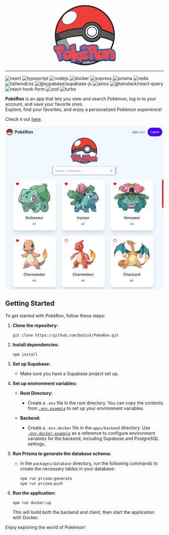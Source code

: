 <p align="center">
  <img src="./apps/client/public/pokeron.png" width="200" alt="logo"/>
</p>

---

![react](https://img.shields.io/badge/-react-darkslategray?style=for-the-badge&logo=react&color=1c1c1c&logoColor=61DAFB)
![typescript](https://img.shields.io/badge/-typescript-darkslategray?style=for-the-badge&logo=typescript&color=1c1c1c&logoColor=3178C6)
![nodejs](https://img.shields.io/badge/-node.js-darkslategray?style=for-the-badge&logo=node.js&color=1c1c1c&logoColor=8CC84B)
![docker](https://img.shields.io/badge/-docker-darkslategray?style=for-the-badge&logo=docker&color=1c1c1c&logoColor=2496ED)
![express](https://img.shields.io/badge/-express-darkslategray?style=for-the-badge&logo=express&color=1c1c1c&logoColor=000000)
![prisma](https://img.shields.io/badge/-prisma-darkslategray?style=for-the-badge&logo=prisma&color=1c1c1c&logoColor=2D3748)
![redis](https://img.shields.io/badge/-redis-darkslategray?style=for-the-badge&logo=redis&color=1c1c1c&logoColor=DC382D)
![tailwindcss](https://img.shields.io/badge/-tailwindcss-darkslategray?style=for-the-badge&logo=tailwindcss&color=1c1c1c&logoColor=38B2AC)
![@supabase/supabase-js](https://img.shields.io/badge/-@supabase/supabase--js-darkslategray?style=for-the-badge&logo=supabase&color=1c1c1c&logoColor=3F5D7D)
![axios](https://img.shields.io/badge/-axios-darkslategray?style=for-the-badge&logo=axios&color=1c1c1c&logoColor=5A29E3)
![@tanstack/react-query](https://img.shields.io/badge/-@tanstack/react--query-darkslategray?style=for-the-badge&logo=react-query&color=1c1c1c&logoColor=FF8C00)
![react-hook-form](https://img.shields.io/badge/-react--hook--form-darkslategray?style=for-the-badge&logo=react&color=1c1c1c&logoColor=00BFFF)
![zod](https://img.shields.io/badge/-zod-darkslategray?style=for-the-badge&logo=zod&color=1c1c1c&logoColor=E34F26)
![turbo](https://img.shields.io/badge/-turbo-darkslategray?style=for-the-badge&logo=turbo&color=1c1c1c&logoColor=8B5CF6)

**PokéRon** is an app that lets you view and search Pokémon, log in to your account, and save your favorite ones.  
Explore, find your favorites, and enjoy a personalized Pokémon experience!

Check it out [here](https://pokeron.ronzano.com/).

![PokéRon Screenshot](/apps/client/public/screenshot.png)

## Getting Started

To get started with PokéRon, follow these steps:

1. **Clone the repository:**
   ```
   git clone https://github.com/ba2sik/PokeRon.git
   ```

2. **Install dependencies:**
   ```
   npm install
   ```

3. **Set up Supabase:**
    - Make sure you have a Supabase project set up.


4. **Set up environment variables:**
    - **Root Directory:**
        - Create a `.env` file in the root directory. You can copy the contents from [`.env.example`](https://github.com/ba2sik/PokeRon/blob/main/.env.example) to set up your environment variables.

    - **Backend:**
        - Create a `.env.docker` file in the `apps/backend` directory. Use [`.env.docker.example`](https://github.com/ba2sik/PokeRon/blob/main/apps/backend/.env.docker.example) as a reference to configure environment variables for the backend, including Supabase and PostgreSQL settings.


5. **Run Prisma to generate the database schema:**
    - In the `packages/database` directory, run the following commands to create the necessary tables in your database:
      ```
      npm run prisma:generate
      npm run prisma:push
      ```

6. **Run the application:**
   ```
   npm run docker:up
   ```
   This will build both the backend and client, then start the application with Docker.

Enjoy exploring the world of Pokémon!
